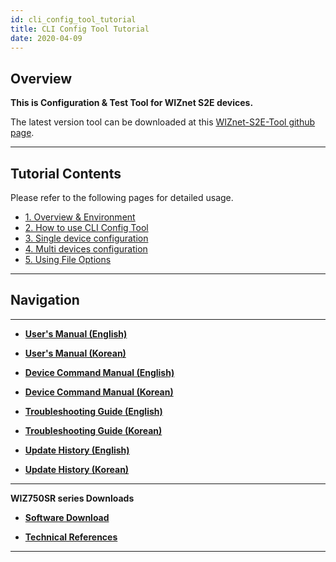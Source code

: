 ```yaml
---
id: cli_config_tool_tutorial
title: CLI Config Tool Tutorial
date: 2020-04-09
---
```



## Overview

**This is Configuration & Test Tool for WIZnet S2E devices.**  
  
The latest version tool can be downloaded at this [WIZnet-S2E-Tool
github page](https://github.com/Wiznet/WIZnet-S2E-Tool).

-----


## Tutorial Contents

Please refer to the following pages for detailed usage.

  - [1. Overview & Environment](Overview_&_Environment.md)
  - [2. How to use CLI Config Tool](How_to_use_CLI_Config_Tool.md)
  - [3. Single device configuration](Single_device_configuration.md)
  - [4. Multi devices configuration](Multi_device_configuration.md)
  - [5. Using File Options](File_Options.md)

-----


## Navigation

----- 

  - **[User's Manual (English)](../User's_Manual-[EN].md)** 
  - **[User's Manual (Korean)](../User's_Manual-[KO].md)** 



  - **[Device Command Manual (English)](../Command_Manual-[EN].md)**
  - **[Device Command Manual (Korean)](../Command_Manual-[KO].md)**



  - **[Troubleshooting Guide (English)](../Trouble_Shooting-[EN].md)**
  - **[Troubleshooting Guide (Korean)](../Trouble_Shooting-[KO].md)**



  - **[Update History (English)](../Series_Update_History-[EN].md)**
  - **[Update History (Korean)](../Series_Update_History-[KO].md)**

-----


**WIZ750SR series Downloads** 

  - **[Software Download](../Download.md)**



  - **[Technical References](../Technical_References.md)**

-----
